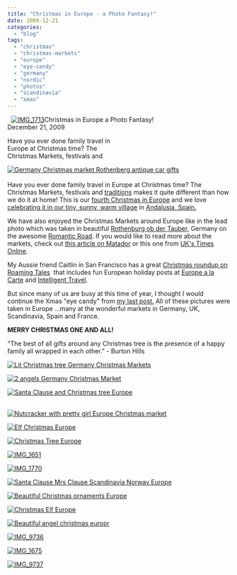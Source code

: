 ```yaml
---
title: "Christmas in Europe - a Photo Fantasy!"
date: 2009-12-21
categories: 
  - "blog"
tags: 
  - "christmas"
  - "christmas-markets"
  - "europe"
  - "eye-candy"
  - "germany"
  - "nordic"
  - "photos"
  - "scandinavia"
  - "xmas"
---
```


  [![IMG_1713](https://pub-ac94b3f306b24c0dba4238943c97f2e1.r2.dev/6a00e5502a95078833012876700b96970c.jpg)](https://pub-ac94b3f306b24c0dba4238943c97f2e1.r2.dev/6a00e5502a95078833012876700b96970c.jpg)Christmas in Europe a Photo Fantasy!  
December 21, 2009

Have you ever done family travel in  
Europe at Christmas time? The  
Christmas Markets, festivals and

<!--more-->

[![Germany Christmas market Rothenberg antique car gifts](https://pub-ac94b3f306b24c0dba4238943c97f2e1.r2.dev/6a00e5502a95078833012876700986970c.jpg "Germany Christmas market Rothenberg antique car gifts")](https://pub-ac94b3f306b24c0dba4238943c97f2e1.r2.dev/6a00e5502a95078833012876700986970c.jpg)  
   
Have you ever done family travel in Europe at Christmas time? The Christmas Markets, festivals and [traditions](http://goeurope.about.com/cs/festivals/a/christmas.htm) makes it quite different than how we do it at home! This is our [fourth Christmas in Europe](http://soultravelers3new.local/2007/01/white-xmas-sort.html) and we love [celebrating it in our tiny, sunny, warm village](https://pub-ac94b3f306b24c0dba4238943c97f2e1.r2.dev/soultravelers3/2008/02/holiday-letter.html) in [Andalusia, Spain.](http://soultravelers3new.local/2008/12/grace-gratitude.html)

We have also enjoyed the Christmas Markets around Europe like in the lead photo which was taken in beautiful [Rothenburg ob der Tauber,](http://soultravelers3new.local/2009/01/family-travel-photorothenberg-germany.html) Germany on the awesome [Romantic Road](http://soultravelers3new.local/2009/05/family-travel-photo-germany-romantic-road.html). If you would like to read more about the markets, check out [this article on Matador](http://matadortrips.com/where-to-find-the-best-christmas-markets-in-europe/) or this one from [UK's Times Online](http://www.timesonline.co.uk/tol/travel/holiday_type/breaks/article6874921.ece).

My Aussie friend Caitlin in San Francisco has a great [Christmas roundup on Roaming Tales](http://www.roamingtales.com/2009/12/18/best-of-the-web-christmas-and-festive-season-in-travel/)  that includes fun European holiday posts at [Europe a la Carte](http://www.europealacarte.co.uk/blog/2009/12/16/celebrating-christmas-in-baroque-style-at-le-chateau-de-vaux-le-vicomte/) and [Intelligent Travel](http://blogs.nationalgeographic.com/blogs/intelligenttravel/2009/12/my-city-celebrates-annesophies.html).

But since many of us are busy at this time of year, I thought I would continue the Xmas "eye candy" from [my last post.](http://soultravelers3new.local/2009/12/-gifts-for-travelers-with-soul-digital-nomad-gear-mac-familytravel-adventure.html#more) All of these pictures were taken in Europe ...many at the wonderful markets in Germany, UK, Scandinavia, Spain and France.

**MERRY CHRISTMAS ONE AND ALL!**

"The best of all gifts around any Christmas tree is the presence of a happy family all wrapped in each other." - Burton Hills

[![Lit Christmas tree Germany Christmas Markets](https://pub-ac94b3f306b24c0dba4238943c97f2e1.r2.dev/6a00e5502a950788330120a76d2605970b.jpg "Lit Christmas tree Germany Christmas Markets")](https://pub-ac94b3f306b24c0dba4238943c97f2e1.r2.dev/6a00e5502a950788330120a76d2605970b.jpg)

[![2 angels Germany Christmas Market](https://pub-ac94b3f306b24c0dba4238943c97f2e1.r2.dev/6a00e5502a95078833012876702ee6970c.jpg "2 angels Germany Christmas Market")](https://pub-ac94b3f306b24c0dba4238943c97f2e1.r2.dev/6a00e5502a95078833012876702ee6970c.jpg)

[](https://pub-ac94b3f306b24c0dba4238943c97f2e1.r2.dev/6a00e5502a950788330128767034e4970c.jpg)[![Santa Clause and Christmas tree Europe](https://pub-ac94b3f306b24c0dba4238943c97f2e1.r2.dev/6a00e5502a950788330128767034e4970c.jpg "Santa Clause and Christmas tree Europe")](https://pub-ac94b3f306b24c0dba4238943c97f2e1.r2.dev/6a00e5502a950788330128767034e4970c.jpg)  
 

[![Nutcracker with pretty girl Europe Christmas market](https://pub-ac94b3f306b24c0dba4238943c97f2e1.r2.dev/6a00e5502a950788330120a76d2a32970b.jpg "Nutcracker with pretty girl Europe Christmas market")](https://pub-ac94b3f306b24c0dba4238943c97f2e1.r2.dev/6a00e5502a950788330120a76d2a32970b.jpg)

[![Elf Christmas Europe](https://pub-ac94b3f306b24c0dba4238943c97f2e1.r2.dev/6a00e5502a950788330120a76d2b37970b.jpg "Elf Christmas Europe")](https://pub-ac94b3f306b24c0dba4238943c97f2e1.r2.dev/6a00e5502a950788330120a76d2b37970b.jpg)

[![Christmas Tree Europe ](https://pub-ac94b3f306b24c0dba4238943c97f2e1.r2.dev/6a00e5502a95078833012876703666970c.jpg "Christmas Tree Europe ")](https://pub-ac94b3f306b24c0dba4238943c97f2e1.r2.dev/6a00e5502a95078833012876703666970c.jpg)

[![IMG_1651](https://pub-ac94b3f306b24c0dba4238943c97f2e1.r2.dev/6a00e5502a950788330120a76d2ebe970b.jpg)](http://soultravelers3new.local/wp-content/uploads/wp-content/uploads/2025/09/6a00e5502a950788330120a76d2ebe970b-300x225.jpg)

[![IMG_1770](https://pub-ac94b3f306b24c0dba4238943c97f2e1.r2.dev/6a00e5502a950788330120a76d2f65970b.jpg)](https://pub-ac94b3f306b24c0dba4238943c97f2e1.r2.dev/6a00e5502a950788330120a76d2f65970b.jpg)

[![Santa Clause Mrs Clause Scandinavia Norway Europe](https://pub-ac94b3f306b24c0dba4238943c97f2e1.r2.dev/6a00e5502a95078833012876703828970c.jpg "Santa Clause Mrs Clause Scandinavia Norway Europe")](https://pub-ac94b3f306b24c0dba4238943c97f2e1.r2.dev/6a00e5502a95078833012876703828970c.jpg)

[![Beautiful Christmas ornaments Europe](https://pub-ac94b3f306b24c0dba4238943c97f2e1.r2.dev/6a00e5502a950788330120a76d3112970b.jpg "Beautiful Christmas ornaments Europe")](https://pub-ac94b3f306b24c0dba4238943c97f2e1.r2.dev/6a00e5502a950788330120a76d3112970b.jpg) 

[![Christmas Elf Europe](https://pub-ac94b3f306b24c0dba4238943c97f2e1.r2.dev/6a00e5502a950788330128767039d3970c.jpg "Christmas Elf Europe")](https://pub-ac94b3f306b24c0dba4238943c97f2e1.r2.dev/6a00e5502a950788330128767039d3970c.jpg)

[![Beautiful angel christmas europr](https://pub-ac94b3f306b24c0dba4238943c97f2e1.r2.dev/6a00e5502a950788330120a76d3203970b.jpg "Beautiful angel christmas europr")](https://pub-ac94b3f306b24c0dba4238943c97f2e1.r2.dev/6a00e5502a950788330120a76d3203970b.jpg)

[![IMG_9736](https://pub-ac94b3f306b24c0dba4238943c97f2e1.r2.dev/6a00e5502a95078833012876703b63970c.jpg)](https://pub-ac94b3f306b24c0dba4238943c97f2e1.r2.dev/6a00e5502a95078833012876703b63970c.jpg)

  
[![IMG_1675](https://pub-ac94b3f306b24c0dba4238943c97f2e1.r2.dev/6a00e5502a950788330120a76d344a970b.jpg)](https://pub-ac94b3f306b24c0dba4238943c97f2e1.r2.dev/6a00e5502a950788330120a76d344a970b.jpg)

[![IMG_9737](https://pub-ac94b3f306b24c0dba4238943c97f2e1.r2.dev/6a00e5502a95078833012876703e09970c.jpg)](http://soultravelers3new.local/wp-content/uploads/wp-content/uploads/2025/09/6a00e5502a95078833012876703e09970c-300x241.jpg)
